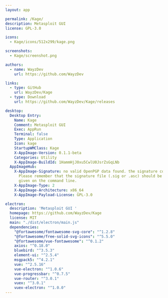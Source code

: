 ```yaml
---
layout: app

permalink: /Kage/
description: Metasploit GUI 
license: GPL-3.0

icons:
  - Kage/icons/512x299/kage.png

screenshots:
  - Kage/screenshot.png

authors:
  - name: WayzDev
    url: https://github.com/WayzDev

links:
  - type: GitHub
    url: WayzDev/Kage
  - type: Download
    url: https://github.com/WayzDev/Kage/releases

desktop:
  Desktop Entry:
    Name: Kage
    Comment: Metasploit GUI
    Exec: AppRun
    Terminal: false
    Type: Application
    Icon: kage
    StartupWMClass: Kage
    X-AppImage-Version: 0.1.1-beta
    Categories: Utility
    X-AppImage-BuildId: 1HammHjJ0xu5CwlU0JsrZsGqLNb
  AppImageHub:
    X-AppImage-Signature: no valid OpenPGP data found. the signature could not be verified.
      Please remember that the signature file (.sig or .asc) should be the first file
      given on the command line.
    X-AppImage-Type: 2
    X-AppImage-Architecture: x86_64
    X-AppImage-Payload-License: GPL-3.0

electron:
  description: 'Metasploit GUI '
  homepage: https://github.com/WayzDev/Kage
  license: MIT
  main: "./dist/electron/main.js"
  dependencies:
    "@fortawesome/fontawesome-svg-core": "^1.2.8"
    "@fortawesome/free-solid-svg-icons": "^5.5.0"
    "@fortawesome/vue-fontawesome": "^0.1.2"
    axios: "^0.18.0"
    bluebird: "^3.5.3"
    element-ui: "^2.5.4"
    msgpack5: "^4.2.1"
    vue: "^2.5.16"
    vue-electron: "^1.0.6"
    vue-progressbar: "^0.7.5"
    vue-router: "^3.0.1"
    vuex: "^3.0.1"
    vuex-electron: "^1.0.0"
---
```

